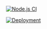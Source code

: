 [![Node.js CI](https://github.com/szymonhel/react-qr-code-generator/actions/workflows/build.yml/badge.svg?branch=master)](https://github.com/szymonhel/react-qr-code-generator/actions/workflows/build.yml)

[![Deployment](https://github.com/szymonhel/react-qr-code-generator/actions/workflows/deploy.yml/badge.svg)](https://github.com/szymonhel/react-qr-code-generator/actions/workflows/deploy.yml)

